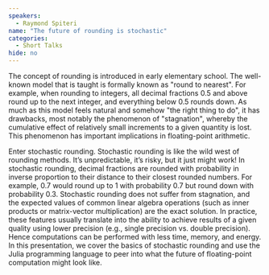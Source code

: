 ```yaml
---
speakers:
  - Raymond Spiteri
name: "The future of rounding is stochastic"
categories:
  - Short Talks
hide: no
---
```

The concept of rounding is introduced in early elementary
school. The well-known model that is taught is formally known as
"round to nearest". For example, when rounding to integers, all
decimal fractions 0.5 and above round up to the next integer, and
everything below 0.5 rounds down. As much as this model feels natural
and somehow "the right thing to do", it has drawbacks, most notably
the phenomenon of "stagnation", whereby the cumulative effect of
relatively small increments to a given quantity is lost. This
phenomenon has important implications in floating-point
arithmetic.

Enter stochastic rounding. Stochastic rounding is like the wild west of rounding methods. It’s unpredictable, it’s risky, but it just might work! In stochastic rounding, decimal fractions are rounded with probability in inverse proportion to their distance to their closest rounded numbers. For example, 0.7 would round up to 1 with probability 0.7 but round down with probability 0.3. Stochastic rounding does not suffer from stagnation, and the expected values of common linear algebra operations (such as inner products or matrix-vector multiplication) are the exact solution. In practice, these features usually translate into the ability to achieve results of a given quality using lower precision (e.g., single precision vs. double precision). Hence computations can be performed with less time, memory, and energy. In this presentation, we cover the basics of stochastic rounding and use the Julia programming language to peer into what the future of floating-point computation might look like.
